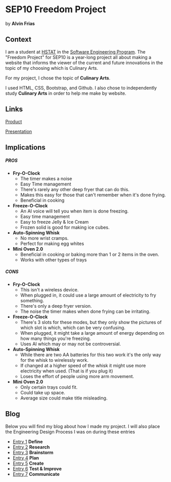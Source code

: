 # SEP10 Freedom Project
by **Alvin Frias**

## Context
I am a student at [HSTAT](https://www.hstat.org/) in the [Software Engineering Program](https://hstatsep.github.io/). The "Freedom Project" for SEP10 is a year-long project all about making a website that informs the viewer of the current and future innovations in the topic of my choosing which is Culinary Arts.

For my project, I chose the topic of **Culinary Arts**.

I used HTML, CSS, Bootstrap, and Github. I also chose to independently study **Culinary Arts** in order to help me make by website.

## Links

[Product](https://alvinf7989.github.io/sep10-freedom-project/)

[Presentation](https://docs.google.com/presentation/d/1njv8YpWhuCj446xqfXlRq08w-bLwdWGdZwqL7c-u91s/edit#slide=id.g11929cd0f5c_0_0)

## Implications
##### PROS
* **Fry-O-Clock**
    * The timer makes a noise
    * Easy Time management
    * There's rarely any other deep fryer that can do this.
    * Makes this easy for those that can't remember when it's done frying.
    * Beneficial in cooking
* **Freeze-O-Clock**
    * An AI voice will tell you when item is done freezing.
    * Easy time management
    * Easy to freeze Jelly & Ice Cream
    * Frozen solid is good for making ice cubes.
* **Auto-Spinning Whisk**
    * No more wrist cramps.
    * Perfect for making egg whites
* **Mini Oven 2.0**
    * Beneficial in cooking or baking more than 1 or 2 items in the oven.
    * Works with other types of trays
##### CONS
* **Fry-O-Clock**
    * This isn't a wireless device.
    * When plugged in, it could use a large amount of electricity to fry something.
    * There's only a deep fryer version.
    * The noise the timer makes when done frying can be irritating.
* **Freeze-O-Clock**
    * There's 3 slots for these modes, but they only show the pictures of which slot is which, which can be very confusing.
    * When plugged, it might take a large amount of energy depending on how many things you're freezing.
    * Uses AI which may or may not be controversial.
* **Auto-Spinning Whisk**
    * While there are two AA batteries for this two work it's the only way for the whisk to wirelessly work.
    * If changed at a higher speed of the whisk it might use more electricity when used. (That is if you plug it)
    * Loses the effort of people using more arm movement.
* **Mini Oven 2.0**
    * Only certain trays could fit.
    * Could take up space.
    * Average size could make title misleading.
## Blog
Below you will find my blog about how I made my project. I will also place the Engineering Design Process I was on during these entries

* [Entry 1](blog/entry01.md)
**Define**
* [Entry 2](blog/entry02.md)
**Research**
* [Entry 3](blog/entry03.md)
**Brainstorm**
* [Entry 4](blog/entry04.md)
**Plan**
* [Entry 5](blog/entry05.md)
**Create**
* [Entry 6](blog/entry06.md)
**Test & Improve**
* [Entry 7](blog/entry07.md)
**Communicate**
